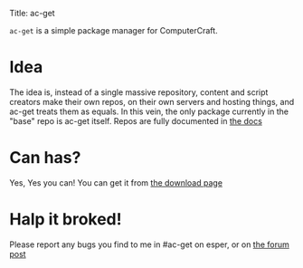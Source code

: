 Title: ac-get

`ac-get` is a simple package manager for ComputerCraft.

# Idea #

The idea is, instead of a single massive repository, content and script 
creators make their own repos, on their own servers and hosting things, and ac-get 
treats them as equals. In this vein, the only package currently in the "base" repo is
ac-get itself. Repos are fully documented in [the docs](/docs/)

# Can has? #

Yes, Yes you can! You can get it from [the download page](/download.html)

# Halp it broked! #

Please report any bugs you find to me in #ac-get on esper, or on [the forum post](http://www.computercraft.info/forums2/index.php?/topic/13821-ac-get-package-manager-for-computercraft/)
